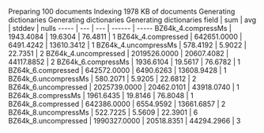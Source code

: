 Preparing 100 documents
Indexing 1978 KB of documents
Generating dictionaries
Generating dictionaries
Generating dictionaries
field | sum | avg | stddev | nulls
----- | --- | --- | ------ | -----
BZ64k_4.compressMs   | 1943.4084 | 19.6304 | 76.4811 | 1
BZ64k_4.compressed   | 642651.0000 | 6491.4242 | 13610.3412 | 1
BZ64k_4.uncompressMs | 578.4192 | 5.9022 | 22.7351 | 2
BZ64k_4.uncompressed | 2019526.0000 | 20607.4082 | 44117.8852 | 2
BZ64k_6.compressMs   | 1936.6104 | 19.5617 | 76.6782 | 1
BZ64k_6.compressed   | 642572.0000 | 6490.6263 | 13608.9428 | 1
BZ64k_6.uncompressMs | 580.2071 | 5.9205 | 22.6812 | 2
BZ64k_6.uncompressed | 2025739.0000 | 20462.0101 | 43918.0740 | 1
BZ64k_8.compressMs   | 1961.6435 | 19.8146 | 76.8048 | 1
BZ64k_8.compressed   | 642386.0000 | 6554.9592 | 13661.6857 | 2
BZ64k_8.uncompressMs | 522.7225 | 5.5609 | 22.3901 | 6
BZ64k_8.uncompressed | 1990327.0000 | 20518.8351 | 44294.2966 | 3

